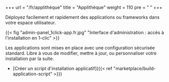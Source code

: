 +++
url = "/fr/applithèque"
title = "Applithèque"
weight = 110
pre = "<i class='fas fa-store'></i>&nbsp;"
+++

Déployez facilement et rapidement des applications ou frameworks dans votre espace utilisateur.

{{< fig "admin-panel_1click-app.fr.jpg" "Interface d'administration : accès à l'installation en 1-clic" >}}

Les applications sont mises en place avec une configuration sécurisée standard. Libre à vous de modifier, mettre à jour, ou personnaliser votre installation par la suite.

- [Créer un script d'installation applicatif]({{< ref "marketplace/build-application-script" >}})
